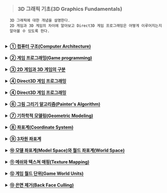 > ### 3D 그래픽 기초(3D Graphics Fundamentals)

```
  3D 그래픽에 대한 개념을 설명한다.
  2D 게임과 3D 게임의 차이에 알아보고 Direct3D 게임 프로그래밍은 어떻게 이루어지는지
  알아볼 수 있도록 한다.
```

<br>


<details>
  <summary><span style="border-bottom:0.05em solid"><strong>① 컴퓨터 구조(Computer Architecture)</strong></span></summary>
<br>
     최신 컴퓨터는 3D 그래픽 처리를 할 수 있는 강력한 그래픽 카드(Graphic card, 비디
오 카드(Video card))를 가지고 있다. 우리는 그래픽 카드의 기능을 사용한 3D 게임 프로
그램을 작성하기 위하여 Direct3D를 이해하고 활용하는 것을 배운다. 윈도우 10 운영체제
에서 Direct3D 12 API를 기반으로 하며 프로그래밍 언어는 C++을 사용한다.
<br>

</details>
<br>

<details>
  <summary><span style="border-bottom:0.05em solid"><strong>② 게임 프로그래밍(Game programming)</strong></span></summary>
  <br>
     실세계의 일반적인 문제를 컴퓨터 프로그램으로 해결할 때의 과정은 문제에 대한 이해와 
분석, 문제의 표현, 알고리즘 작성, 프로그래밍 언어를 사용하여 구현하는 것이다. 게임을 
컴퓨터 프로그램으로 개발하는 과정도 유사하게 게임의 설계, 게임의 표현, 알고리즘 작성, 프로그래밍 언어를 사용하여 구현하는 것이다. 컴퓨터 프로그램의 작성에서 중요한 것은 
문제의 표현, 알고리즘 작성, 구현 과정이 모두 수학적인 방법(궁극적으로 숫자로)으로 이
루어져야 한다는 것이다.
  <br>

</details>
  <br>
  
<details>
  <summary><span style="border-bottom:0.05em solid"><strong>③ 2D 게임과 3D 게임의 구분</strong></span></summary>
<hr>
  <ul>
     <li>표현의 차이가 있다.</li>
     <li>3D 게임의 오브젝트는 (x, y, z)좌표를 가진다.</li>
     <li>3D 게임의 렌더링은 2D좌표 공간으로 표현하는 것이다.</li>
  </ul>
<hr>
</details>
  <br>
<details>
  <summary><span style="border-bottom:0.05em solid"><strong>④ Direct3D 게임 프로그래밍</strong></span></summary>
<br>
     Direct3D 게임 프로그래밍은 2학기 과정으로 구성된다. 1학기 과정에서는 다음과 같은 
기초적인 내용을 다룬다. 2학기 과정에서는 Direct3D의 고급 내용과 애니메이션 등을 다
룬다.
  <hr>
  <ul>
    <li> 3D 그래픽 파이프라인(Graphics Pipeline)</li>
    <li> 3D 그래픽을 위한 수학</li>
    <li> 게임 프레임워크(Game Framework)</li>
    <li> Direct3D 파이프라인(Pipeline)</li>
    <li> 쉐이더 프로그래밍(Shader Programming)</li>
  </ul>
<hr>
  </details>
<br>

<details>
  <summary><span style="border-bottom:0.05em solid"><strong>④ Direct3D 게임 프로그래밍</strong></span></summary>
<br>
     3D 게임을 개발하기 위하여 다음과 같은 처리를 하는 프로그램을 작성해야 한다.
  <hr>
  <ul>
    <li> 사용자 입력(User Input)</li>
    <li> 자원 관리(Resource Management)</li>
    <li> 그래픽 로딩과 렌더링(Loading and Rendering Graphics)</li>
    <li> 음향 처리(Playing Sound Effects)</li>
    <li> 인공지능(Artificial Intelligence)</li>
  </ul>
  <hr>
  일반적으로 3D 그래픽 처리를 담당하는 프로그램의 요소를 렌더링 엔진(Rendering Engine)이라고 한다. 렌더링 엔진은 여러 가지 게임 엔진의 핵심 모듈(Module)이며 렌더러(Renderer)라고 부르기도 한다. 렌더러는 가상적인 게임 세계의 3차원 표현을 모니터 화면(스크린, Screen)에 
2차원 영상으로 그려내는 역할을 한다. 이러한 처리를 하기 위하여 수학적인 3차원 표현과 
수학적인 처리 방법이 필요하다. 렌더링(Rendering)이란 수학적으로 표현된 3차원 세상을 
수학적인 처리 방법을 통하여 2차원 영상(Image)으로 그리는 것을 말한다.
  </details>
<br>

<details>
  <summary><span style="border-bottom:0.05em solid"><strong>⑥ 그림 그리기 알고리즘(Painter's Algorithm)</strong></span></summary>
<br>
     3D 렌더링의 과정은 실세계에서 화가가 그림을 그리는 과정과 아주 유사하다. 실세계에
서 화가는 3차원 세상을 눈으로 보고 종이에 그림을 그린다. 종이에 그림을 그리는 것은 
종이를 구성하는 영역에 색칠은 하는 것이다. 단, 제대로 그림을 그렸다면 우리는 종이에 
그려진 2차원 이미지를 보고 원래의 3차원 세상을 잘 느낄 수 있을 것이다.
 3D 렌더링의 과정은 3차원으로 표현된 게임 세상을 가상적인 카메라를 통하여 화면에 2
차원 영상를 그려야 하며, 게임 플레이어는 이 모니터 화면(영상)을 보고 3차원 게임 세상
을 잘 느낄 수 있어야 한다. 
<br>

</details>
<br>

<details>
  <summary><span style="border-bottom:0.05em solid"><strong>⑦ 기하학적 모델링(Geometric Modeling)</strong></span></summary>
<br>
     메쉬(Mesh)는 물체의 외관을 표현하기 위한 연결된 다각형(Polygon)들의 집합이다. 다각
형(Polygon)은 연결된 선분들의 집합이고, 선분은 연결된 점들의 집합이다. 면(Face)은 메
쉬를 구성하는 각 다각형이다. 가장 간단한 다각형은 삼각형이고 모든 다각형은 삼각형의 
집합으로 나눌 수 있으므로 메쉬를 삼각형들의 집합으로 정의할 수 있다. 직육면체는 6개
의 직사각형 면을 가지고 하나의 직사각형은 2개의 직각삼각형으로 나눌 수 있으므로 직육
면체의 외관은 12개의 연결된 삼각형으로 표현할 수 있다. 
 우리는 렌더링할 대상 객체의 외관(Outer Hull) 또는 피부(Skin)에만 관심이 있다. 왜냐
하면 실세계에서 어떤 3차원 물체의 외관(겉)만 볼 수 있으므로 객체의 보이지 않는 부분
은 다루지 않아도 된다.
<br>
  메쉬는 렌더링할 대상 객체의 외관을 표현하는 삼각형들의 집합이다. 삼각형은 꼭지점 3
개로 표현할 수 있으므로 메쉬를 객체의 외관을 표현하는 구조화된(연결된) 점들의 집합으
로 정의할 수 있다. 이렇게 3차원 물체의 외관을 메쉬 즉, 점들의 집합으로 표현하는 것을 
기하학적 모델링(Geometric modeling)이라 하고, 메쉬를 기하학적 모델, 간단하게 모델, 또는 모델 메쉬라고 한다. 메쉬를 구성하는 점들은 정점(Vertex)이라고 한다. 실제 모델에
는 메쉬를 구성하는 점들 뿐 아니라 다른 정보들이 포함된다. 일반적으로 메쉬를 포함하는 
모델의 기하학적 정보는 렌더링을 하는 과정에서 바뀌지 않는다. 수학적으로 3차원 세상의 
한 점을 표현하기 위하여 실수 3개가 필요하므로 모델이란 3차원 물체의 외관을 표현하는 
실수들의 집합(배열)이라 생각할 수 있다. 
<br>

</details>
<br>

<details>
  <summary><span style="border-bottom:0.05em solid"><strong>⑧ 좌표계(Coordinate System)</strong></span></summary>
<br>
     메쉬를 기하학적으로 표현하기 위해서는 좌표계가 필요하다. 가장 이해하기 쉽고 일반적
인 좌표계는 직교좌표계(Cartesian coordinate system)이다. 2차원 직교좌표계는 직교하
는 두 개의 좌표축과 좌표축의 교점에 해당하는 좌표계의 원점(Origin)으로 정의할 수 있
다. 
 모니터 디스플레이 화면은 2차원 직교좌표계로 표현할 수 있다. 모니터 디스플레이 화면
을 정의하는 좌표계를 화면좌표계 또는 화면좌표계(Screen Coordinates System)라고 한
다. 그러나 수학 또는 실생활에서 사용하는 일반적인 직교좌표계와는 다르게 화면좌표계의 
좌표축의 방향과 원점이 다르게 정의된다. 디스플레이 화면의 좌측 상단은 화면좌표계의 
원점이 되고 좌표축의 방향은 원점에서 오른쪽으로 가면서 x-축이 증가하고, 원점에서 아
랫방향으로 가면서 y-축이 증가한다.
<br>

</details>
<br>

<details>
  <summary><span style="border-bottom:0.05em solid"><strong>⑨ 3차원 좌표계</strong></span></summary>
<br>
     3차원 공간을 표현하기 위하여 직교좌표계를 사용한다. 3차원 직교좌표계는 직교하는 3
개의 좌표축과 좌표축의 교점인 원점으로 정의할 수 있다. 그래픽에서 일반적으로 사용하
는 3차원 좌표계는 다음 그림과 같이 왼손좌표계 또는 오른손좌표계 중 하나이다. 왼손좌
표계는 왼손의 엄지, 검지, 그리고 중지를 서로 직각이 되도록 펼쳤을 때, 엄지가 x-축, 검
지가 y-축, 그리고 중지가 z-축이 되는 좌표계이다. Direct3D에서는 왼손좌표계를 사용한
다. 왼손좌표계와 오른손좌표계의 차이는 z-좌표축의 방향이 다르다는 것이다.
<br>

</details>
<br>

<details>
  <summary><span style="border-bottom:0.05em solid"><strong>⑩ 모델 좌표계(Model Space)와 월드 좌표계(World Space)</strong></span></summary>
<br>
     메쉬를 표현하기 위해 3차원 좌표계는 모델 좌표계(Model space)와 월드 좌표계(World 
space)로 구분할 수 있다. 모델 좌표계는 모델 메쉬의 점을 표현하기 위한 좌표계이다. 각 
모델마다 자체적인 별도의 좌표계를 갖고 있다고 가정한다. 보통 모델 메쉬의 중심이 모델 
좌표계의 원점이 되며 메쉬의 각 점들은 이 원점에 상대적인 좌표로 표현된다. 객체의 위
치와 방향을 표현하는 좌표계를 객체 좌표계(Object space)라고 한다. 객체 좌표계는 보통 
지역 좌표계(Local space)라고도 한다. 모델 좌표계의 원점과 객체 좌표계의 원점이 같으
면 보통 모델 좌표계와 객체 좌표계는 같다. 모델을 표현하기 위해 모델 좌표계를 사용하
는 이유는 모델 좌표계로 표현된 모델을 동일한 외관을 가진 여러 객체들이 공유하기 쉽기 
때문이다.
<br>
  월드 좌표계는 게임 세계에 존재하는 게임 객체들의 위치와 방향을 표현하기 위한 좌표
계이다. 월드 좌표계는 게임 세계 전체를 하나의 통일된 좌표계로 표현하여 게임 객체들을 
배치하기 위한 좌표계이며 모든 게임 객체들에 적용될 수 있는 전역 좌표계(Global 
Coordinates System)이다. 게임 세계의 모든 게임 객체들은 월드 좌표계의 기준(원점과 
축의 방향)으로 위치와 방향이 표현된다. 게임 객체가 이동하고 회전을 하더라도 월드 좌
표계의 기준은 불변이다. 
<br>
  게임 객체들은 월드 좌표계를 사용하여 위치와 방향이 표현되고, 모델은 모델 좌표계를 
사용하여 표현된다. 렌더링의 과정에서 게임 객체를 렌더링하면 게임 객체의 외관을 표현
한 모델이 그려지므로 게임 객체는 모델의 인스턴스(Instance)라고 할 수 있다.
<br>
</details>
<br>

<details>
  <summary><span style="border-bottom:0.05em solid"><strong>⑪ 메쉬와 텍스쳐 매핑(Texture Mapping)</strong></span></summary>
<br>
     대부분의 실세계 게임 객체의 모델을 완벽하게 다각형의 집합으로 표현할 수 없다. 실세
계 게임 객체의 겉 표면은 연속적으로 울퉁불퉁할 수 있고, 미세한 질감을 표현하기 위하
여 작은 다각형을 많이 사용하면 렌더링의 시간이 많이 걸리기 때문에 적당한 개수의 다각
형을 사용하여 모델을 표현하는 것이 일반적이다. 그리고 다각형 표면의 질감을 표현하기 
위하여 렌더링을 할 때 다각형의 표면에 2D 이미지(Image)를 입히는(그리는) 방법을 사용
한다. 이러한 과정을 텍스쳐 매핑이라고 하며 사용하는 2D 이미지를 텍스쳐 맵(Texture 
map) 또는 텍스쳐라고 한다. 3D 그래픽에서 맵(Map)은 2D 이미지를 의미하며 매핑은 2D 
이미지 사용하여 어떤 처리를 하는 것을 의미한다. 다음은 3D 그래픽에서 사용하는 여러 
가지 맵의 예이다
<br>
  <hr>
  <ul>
    <li> 높이 맵(Height Map)</li>
    <li> 텍스쳐 맵(Texture Map</li>
    <li> 법선 맵(Normal Map)</li>
    <li> 범프 맵(Bump Map)</li>
    <li> 조명 맵(Light Map)</li>
  </ul>
  <hr>
<br>
</details>
<br>

<details>
  <summary><span style="border-bottom:0.05em solid"><strong>⑫ 게임 월드 단위(Game World Units)</strong></span></summary>
<br>
     개발자는 게임 월드의 크기와 단위를 결정하기 위해 그래픽 아티스트와 협력해야 한다. 즉, 월드 좌표계의 1단위와 모델 좌표계의 1단위를 가급적 일치하는 것이 필요하다. 모든 
객체가 일관된 크기로 만들어진다면 문제가 없다.
<br>
</details>
<br>

<details>
  <summary><span style="border-bottom:0.05em solid"><strong>⑬ 은면 제거(Back Face Culling)</strong></span></summary>
<br>
     은면 제거는 렌더링을 할 때 관찰자(카메라)가 볼 수 없는 면을 그리지 않는 것이다. 은면
이란 다각형의 면이 관찰자를 향하지 않는 면을 의미한다. 즉, 다각형의 면이 관찰자에게 
보이지 않는 면이 은면이다. 은면은 결과적으로 화면에 보이지 않을 것이므로 렌더링의 대
상에서 제외하는 것이 렌더링의 속도를 높일 것이다. 그러므로 3D 렌더링 과정에서 모델의 
다각형을 그리기 전에 다각형을 구성하는 각 면이 은면인 가를 빠르게 판단해야 한다. 
<br>
  다각형을 구성하는 정점들을 나열하는 순서를 와인딩 순서(Winding order)라고 하며, 은면 제거를 위하여 와인딩 순서를 사용한다. 와인딩 순서는 메쉬를 구성하는 선분(Edge)
들이 어떻게(어떤 순서로) 연결되는 가를 나타낸다. 와인딩 순서는 시계방향(Clockwise)과 
반시계방향(Anticlockwise) 중 하나를 사용한다. 시계방향 와인딩 순서는 어떤 면을 정면
에서 바라볼 때 그 면을 구성하는 모든 정점들이 시계방향으로 순서대로 나열되는 것을 의
미한다. 와인딩 순서에서 정점의 시작은 문제가 되지 않고 방향이 중요하다. 모델을 구성
하는 모든 면(다각형)의 와인딩 순서는 같아야 한다. Direct3D에서 모델을 구성하는 다각
형들은 기본적으로 시계방향 와인딩 순서를 갖는 것으로 가정한다. 
 <br>
  직육면체의 경우 6개의 직사각형의 정점들을 각 직사각형이 보일 때를 기준으로 시계방
향을 나열하여 모델을 표현했다면, 어떤 순간에 보이지 않는 은면에 해당하는 직사각형을 
구성하는 정점들은 반시계방향이 된다. 즉, 모델에 표현된 정점들의 나열 순서가 시계방향
인 면들은 전면이 되고 반시계방향인 면들은 은면이 된다. 객체의 전면과 은면은 객체 또
는 카메라가 회전을 하면 바뀔 수 있음에 주의해야 한다.
  <br>
</details>
<br>
